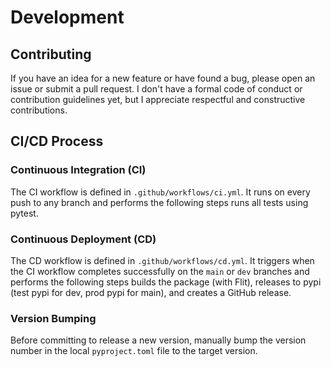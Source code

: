 # Development

## Contributing

If you have an idea for a new feature or have found a bug, please open an issue or submit a pull request. I don't have a formal code of conduct or contribution guidelines yet, but I appreciate respectful and constructive contributions.

## CI/CD Process

### Continuous Integration (CI)

The CI workflow is defined in `.github/workflows/ci.yml`. It runs on every push to any branch and performs the following steps runs all tests using pytest. 

### Continuous Deployment (CD)

The CD workflow is defined in `.github/workflows/cd.yml`. It triggers when the CI workflow completes successfully on the `main` or `dev` branches and performs the following steps builds the package (with Flit), releases to pypi (test pypi for dev, prod pypi for main), and creates a GitHub release.

### Version Bumping

Before committing to release a new version, manually bump the version number in the local `pyproject.toml` file to the target version.
